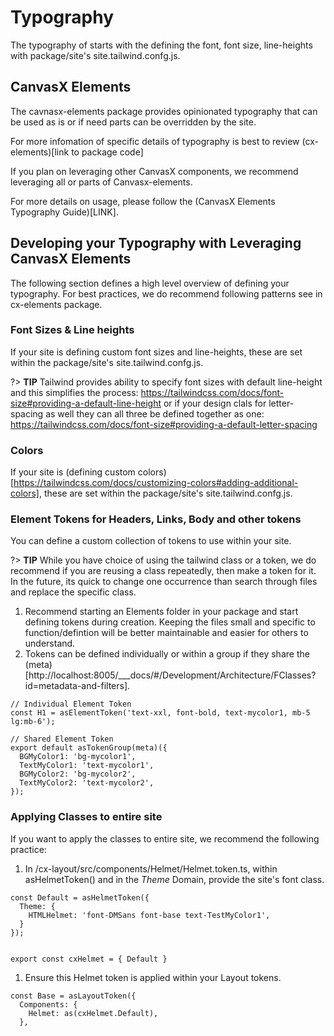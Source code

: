 # Typography

The typography of starts with the defining the font, font size, line-heights with package/site's site.tailwind.confg.js.  


## CanvasX Elements

The cavnasx-elements package provides opinionated typography that can be used as is or if need parts can be overridden by the site.

For more infomation of specific details of typography is best to review (cx-elements)[link to package code]

If you plan on leveraging other CanvasX components, we recommend leveraging all or parts of Canvasx-elements.

For more details on usage, please follow the (CanvasX Elements Typography Guide)[LINK].

## Developing your Typography with Leveraging CanvasX Elements

The following section defines a high level overview of defining your typography.  For best practices, we do recommend following patterns see in cx-elements package.

### Font Sizes & Line heights

If your site is defining custom font sizes and line-heights, these are set within the package/site's site.tailwind.confg.js.

?> **TIP**   Tailwind provides ability to specify font sizes with default line-height and this simplifies the process:
https://tailwindcss.com/docs/font-size#providing-a-default-line-height  or if your design clals for letter-spacing as well they can all three be defined together as one: https://tailwindcss.com/docs/font-size#providing-a-default-letter-spacing

### Colors

If your site is (defining custom colors)[https://tailwindcss.com/docs/customizing-colors#adding-additional-colors], these are set within the package/site's site.tailwind.confg.js.

### Element Tokens for Headers, Links, Body and other tokens

You can define a custom collection of tokens to use within your site.  

?> **TIP** While you have choice of using the tailwind class or a token, we do recommend if you are reusing a class repeatedly, then make a token for it.  In the future, its quick to change one occurrence than search through files and replace the specific class.

1. Recommend starting an Elements folder in your package and start defining tokens during creation.   Keeping the files small and specific to function/defintion will be better maintainable and easier for others to understand.
2. Tokens can be defined individually or within a group if they share the (meta)[http://localhost:8005/___docs/#/Development/Architecture/FClasses?id=metadata-and-filters].

  ````
  // Individual Element Token
  const H1 = asElementToken('text-xxl, font-bold, text-mycolor1, mb-5 lg:mb-6');

  // Shared Element Token
  export default asTokenGroup(meta)({
    BGMyColor1: 'bg-mycolor1',
    TextMyColor1: 'text-mycolor1',
    BGMyColor2: 'bg-mycolor2',
    TextMyColor2: 'text-mycolor2',  
  });

  ````

### Applying Classes to entire site

If you want to apply the classes to entire site, we recommend the following practice:

1. In /cx-layout/src/components/Helmet/Helmet.token.ts, within asHelmetToken() and in the 
*Theme* Domain, provide the site's font class.  

```
const Default = asHelmetToken({
  Theme: {
    HTMLHelmet: 'font-DMSans font-base text-TestMyColor1',
  }
});


export const cxHelmet = { Default }
```

1. Ensure this Helmet token is applied within your Layout tokens.

````
const Base = asLayoutToken({
  Components: {
    Helmet: as(cxHelmet.Default),
  },
````